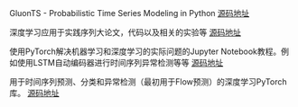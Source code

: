 GluonTS - Probabilistic Time Series Modeling in Python [源码地址](https://github.com/awslabs/gluonts/tree/dev)

深度学习应用于实践序列大论文，代码以及相关的实验等 [源码地址](https://github.com/Alro10/deep-learning-time-series)

使用PyTorch解决机器学习和深度学习的实际问题的Jupyter Notebook教程。例如使用LSTM自动编码器进行时间序列异常检测等等
[源码地址](https://github.com/curiousily/Getting-Things-Done-with-Pytorch)

用于时间序列预测、分类和异常检测（最初用于Flow预测）的深度学习PyTorch库。
[源码地址](https://github.com/AIStream-Peelout/flow-forecast)